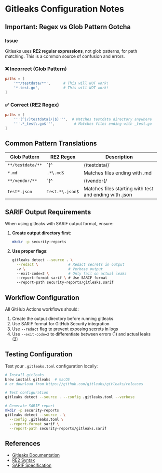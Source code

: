 # Gitleaks Configuration Notes

## Important: Regex vs Glob Pattern Gotcha

### Issue
Gitleaks uses **RE2 regular expressions**, not glob patterns, for path matching. This is a common source of confusion and errors.

### ❌ Incorrect (Glob Pattern)
```toml
paths = [
    '**/testdata/**',      # This will NOT work!
    '*.test.go',           # This will NOT work!
]
```

### ✅ Correct (RE2 Regex)
```toml
paths = [
    '''(^|/)testdata(/|$)''',  # Matches testdata directory anywhere
    '''.*_test\.go$''',         # Matches files ending with _test.go
]
```

## Common Pattern Translations

| Glob Pattern | RE2 Regex | Description |
|-------------|-----------|-------------|
| `**/testdata/**` | `(^|/)testdata(/|$)` | Matches testdata directory anywhere |
| `*.md` | `.*\.md$` | Matches files ending with .md |
| `**/vendor/**` | `(^|/)vendor(/|$)` | Matches vendor directory anywhere |
| `test*.json` | `test.*\.json$` | Matches files starting with test and ending with .json |

## SARIF Output Requirements

When using gitleaks with SARIF output format, ensure:

1. **Create output directory first**:
   ```bash
   mkdir -p security-reports
   ```

2. **Use proper flags**:
   ```bash
   gitleaks detect --source . \
     --redact \              # Redact secrets in output
     -v \                    # Verbose output
     --exit-code=2 \         # Only fail on actual leaks
     --report-format sarif \ # Use SARIF format
     --report-path security-reports/gitleaks.sarif
   ```

## Workflow Configuration

All GitHub Actions workflows should:
1. Create the output directory before running gitleaks
2. Use SARIF format for GitHub Security integration
3. Use `--redact` flag to prevent exposing secrets in logs
4. Use `--exit-code=2` to differentiate between errors (1) and actual leaks (2)

## Testing Configuration

Test your `.gitleaks.toml` configuration locally:

```bash
# Install gitleaks
brew install gitleaks  # macOS
# or download from https://github.com/gitleaks/gitleaks/releases

# Test configuration
gitleaks detect --source . --config .gitleaks.toml --verbose

# Generate SARIF report
mkdir -p security-reports
gitleaks detect --source . \
  --config .gitleaks.toml \
  --report-format sarif \
  --report-path security-reports/gitleaks.sarif
```

## References
- [Gitleaks Documentation](https://github.com/gitleaks/gitleaks)
- [RE2 Syntax](https://github.com/google/re2/wiki/Syntax)
- [SARIF Specification](https://sarifweb.azurewebsites.net/)